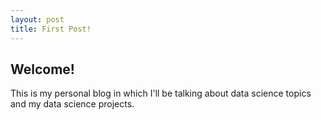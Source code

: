 ```yaml
---
layout: post
title: First Post!
---
```


## Welcome!
  This is my personal blog in which I'll be talking about data science topics and my data science projects.

